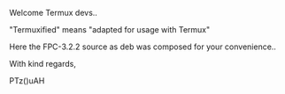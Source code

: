 Welcome Termux devs..

"Termuxified" means "adapted for usage with Termux"

Here the FPC-3.2.2 source as deb was composed for your convenience..

With kind regards,

PTz()uAH
